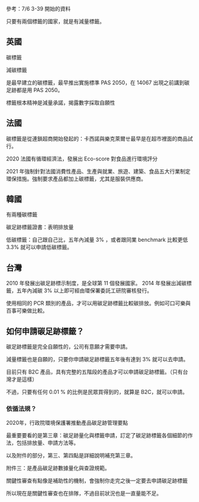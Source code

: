 參考：7/6 3-39 開始的資料


只要有兩個標籤的國家，就是有減量標籤。

## 英國

碳標籤

減碳標籤

是最早建立的碳標籤，最早推出實施標準 PAS 2050，在 14067 出現之前講到碳足跡都是用 PAS 2050。

標籤根本精神是減量承諾，揭露數字採取自願性


## 法國

碳標籤是從連鎖超商開始發起的：卡西諾與樂克萊爾ㄝ最早是在超市裡面的商品試行。

2020 法國有循環經濟法，發展出 Eco-score 對食品進行環境評分

2021 年強制針對法國消費性產品、生產與就業、旅遊、建築、食品五大行業制定環保措施。強制要求產品都加上碳標籤，尤其是服裝供應商。

## 韓國

有兩種碳標籤

碳足跡標籤證書：表明排放量

低碳標籤：自己跟自己比，五年內減量 3% ，或者跟同業 benchmark 比較更低 3.3% 就可以申請低碳標籤。

## 台灣

2010 年發展出碳足跡標示制度，是全球第 11 個發展國家。
2014 年發展出減碳標籤，五年內減碳 3% 以上即可經由環保署委託工研院審核發行。

使用相同的 PCR 類別的產品，才可以用碳足跡標籤比較碳排放。例如可口可樂與百事可樂做比較。

## 如何申請碳足跡標籤？

碳足跡標籤是完全自願性的，公司有意願才需要申請。

減量標籤也是自願的，只要你申請碳足跡標籤五年後有達到 3% 就可以去申請。

目前只有 B2C 產品，具有完整的五階段的產品才可以申請碳足跡標籤。（只有台灣才是這樣）

不過，只要有任何 0.01 % 的比例是民眾買得到的，就算是 B2C，就可以申請。

### 依循法規？

2020年，行政院環境保護署推動產品碳足跡管理要點

最重要要看的是第三章：碳足跡量化與標籤申請，訂定了碳足跡標籤各個細節的作法，包括排放量、申請方法等。

以及附件的部分，第三、第四點是詳細說明補充第三章。

附件三：是產品碳足跡數據量化與查證規範。


關鍵性審查有點像是補助性的機制，會強制你走完之後一定要去申請碳足跡標籤

所以現在是關鍵性審查也在排隊，不過目前狀況也是一直量能不足。

